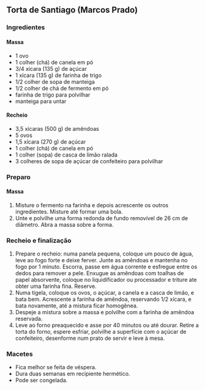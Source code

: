 ## Torta de Santiago (Marcos Prado)

### Ingredientes
#### Massa
* 1 ovo
* 1 colher (chá) de canela em pó
* 3/4 xícara (135 g) de açúcar
* 1 xícara (135 g) de farinha de trigo
* 1/2 colher de sopa de manteiga
* 1/2 colher de chá de fermento em pó
* farinha de trigo para polvilhar
* manteiga para untar
#### Recheio
* 3,5 xícaras (500 g) de amêndoas
* 5 ovos
* 1,5 xícara (270 g) de açúcar
* 1 colher (chá) de canela em pó
* 1 colher (sopa) de casca de limão ralada
* 3 colheres de sopa de açúcar de confeiteiro para polvilhar
### Preparo
#### Massa
1. Misture o fermento na farinha e depois acrescente os outros ingredientes. Misture até formar uma bola.
2. Unte e polvilhe uma forma redonda de fundo removível de 26 cm de diâmetro. Abra a massa sobre a forma.
### Recheio e finalização
1. Prepare o recheio: numa panela pequena, coloque um pouco de água, leve ao fogo forte e deixe ferver. Junte as amêndoas e mantenha no fogo por 1 minuto. Escorra, passe em água corrente e esfregue entre os dedos para remover a pele. Enxugue as amêndoas com toalhas de papel absorvente, coloque no liquidificador ou processador e triture ate obter uma farinha fina. Reserve.
2. Numa tigela, coloque os ovos, o açúcar, a canela e a casca de limão, e bata bem. Acrescente a farinha de amêndoa, reservando 1/2 xícara, e bata novamente, até a mistura ficar homogênea.
3. Despeje a mistura sobre a massa e polvilhe com a farinha de amêndoa reservada.
4. Leve ao forno preaquecido e asse por 40 minutos ou até dourar. Retire a torta do forno,
espere esfriar, polvilhe a superfície com o açúcar de confeiteiro, desenforme num prato de servir e
leve à mesa.
### Macetes
* Fica melhor se feita de véspera.
* Dura duas semanas em recipiente hermético.
* Pode ser congelada.
